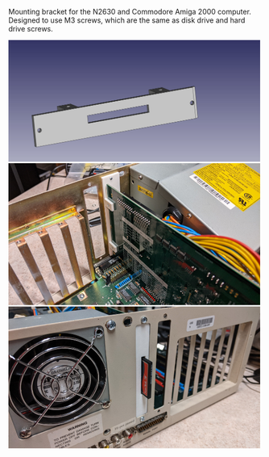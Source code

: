 Mounting bracket for the N2630 and Commodore Amiga 2000 computer. Designed to use M3 screws, which are the same as disk drive and hard drive screws.

<img src="/Images/N2630-A2000-Bracket.jpg" width=500>
<img src="/Images/A2000-Bracket-1.jpg" width=500>
<img src="/Images/A2000-Bracket-2.jpg" width=500>

